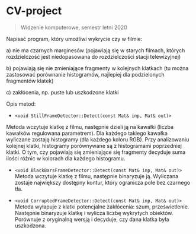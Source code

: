 # CV-project
>Widzenie komputerowe, semestr letni 2020

Napisać program, który umożliwi wykrycie czy w filmie:

a) nie ma czarnych marginesów (pojawiają się w starych filmach, których rozdzielczość jest niedopasowana
do rozdzielczości stacji telewizyjnej)

b) pojawiają się nie zmieniające fragmenty w kolejnych klatkach (tu można zastosować porównanie
histogramów, najlepiej dla podzielonych fragmentów klatek)

c) zakłócenia, np. puste lub uszkodzone klatki 

Opis metod:
* `<void StillFrameDetector::Detect(const Mat& inp, Mat& out)>`

Metoda wczytuje klatkę z filmu, następnie dzieli ją na kawałki (liczba kawałków regulowana parametrem). 
Dla każdego takiego kawałka wyliczane zostają histogramy (dla każdego koloru RGB). Przy analizowaniu kolejnej klatki, histogramy 
porównywane są z histogramami poprzedniej klatki. O tym, czy pojawiają się zmieniające się fragmenty decyduje suma ilości różnic w kolorach dla każdego histogramu. 

* `<void BlackBarsFrameDetector::Detect(const Mat& inp, Mat& out)>`
Metoda wczytuje klatkę z filmu, następnie binaryzuje ją. Wyliczana zostaje największy dostępny kontur, który ogranicza pole bez czarnego tła. 

* `<void CorruptedFrameDetector::Detect(const Mat& inp, Mat& out)>`
Metoda wyłapuje z klatki potencjalne zakłócenia: szum, prześwietlenie. Następnie binaryzuje klatkę i wylicza liczbę wykrytych obiektów. Porównuje z oryginalną wersją i decyduje, czy 
dana klatka była uszkodzona.
